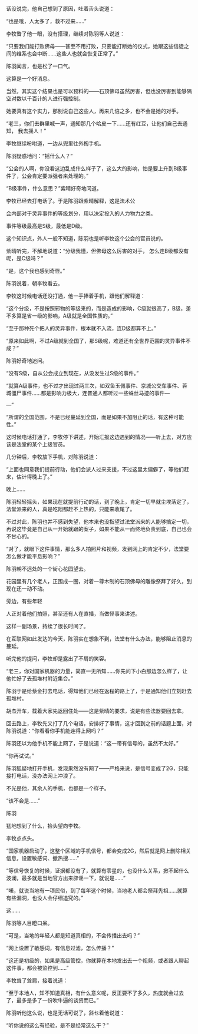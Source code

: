 话没说完，他自己想到了原因，吐着舌头说道：

“也是哦，人太多了，救不过来……”

李牧瞥了他一眼，没有搭理，继续对陈羽等人说道：

“只要我们能打败佛母——甚至不用打败，只要能打断她的仪式，她跟这些信徒之间的维系也会中断……这些人也就会恢复正常了。”

陈羽闻言，也是松了一口气。

这算是一个好消息。

当然，其实这个结果也是可以预料的——石顶佛母虽然厉害，但也没厉害到能够隔空对数以千百计的人进行强控制。

她要真有这个实力，那别说自己这些人，再来几倍之多，也不会是她的对手。

“老三，你们去群里喊一声，通知那几个哈皮一下……还有红豆，让他们自己去通知， 我去摇人！”

李牧继续吩咐道，一边从兜里往外掏手机。

陈羽疑惑地问：“摇什么人？”

“公会的人啊，你没看这边乱成什么样子了，这么大的影响，怕是要上升到B级事件了，公会肯定要派强者来处理的。”

“B级事件，什么意思？”紫晴好奇地问道。

李牧已经去打电话了。于是陈羽跟紫晴解释，这是法术公

会内部对于灵异事件的等级划分，用以决定投入的人力物力之类。

事件等级最高是S级，最低是D级。

这个知识点，外人一般不知道，陈羽也是听李牧这个公会的官员说的。

紫晴听完，不解地说道：“分级我懂，但佛母这么厉害的对手， 怎么连B级都没有呢，是C级吗？”

“是，这个我也感到奇怪。”

陈羽说着，朝李牧看去。

李牧这时候电话还没打通，他一手捧着手机，跟他们解释道：

“这个分级，不是按照邪物的等级来的，而是造成的影响，C级就很高了，B级，差不多算是省一级的影响，A级就是全国性质的。”

“至于那种死个把人的灵异事件，根本就不入流，连D级都算不上。”

“原来如此啊，不过A级就到全国了，那S级呢，难道还有全世界范围的灵异事件不成？”

陈羽好奇地追问。

“没有S级，自从公会成立到现在，从没发生过S级的事件。”

“就算A级事件，也不过才出现过两三次，如双鱼玉佩事件、京城公交车事件、蓉城僵尸事件……都是影响力极大，连普通人都听过一些蛛丝马迹的事件—

—”

“所谓的全国范围，不是已经蔓延到全国，而是如果不加阻止的话，有这种可能性。”

这时候电话打通了，李牧停下讲述，开始汇报这边遇到的情况——听上去，对方应该是法堂的某个上级官员。

几分钟后，李牧放下手机，对陈羽说道：

“上面也同意我们提前行动，他们会派人过来支援，不过这里太偏僻了，等他们赶来，估计得晚上了。”

晚上……

陈羽轻轻摇头，如果现在就提前行动的话，到了晚上，肯定一切早就尘埃落定了，法堂派来的人，真是吃翔都赶不上热的，只能来收尾了。

不过对此，陈羽也并不感到失望，他本来也没指望过法堂派来的人能够搞定一切，再说这毕竟是自己从一开始就跟的案子，如果不能从一而终地负责到底，自己也会不甘心的。

“对了，就眼下这件事情，那么多人拍照片和视频，发到网上的肯定不少，法堂要怎么做才能平息影响？”

陈羽朝不远处的一个街心花园望去。

花园里有几个老人，正围成一圈，对着一尊木制的石顶佛母的雕像祭拜了好久，到现在还一动不动。

旁边，有些年轻

人正对着他们拍照，甚至还有人在直播，当做怪事来讲述。

这样一副场景，持续了很长时间了。

在互联网如此发达的今天，陈羽实在想象不到，法堂有什么办法，能够阻止消息的蔓延。

听完他的提问，李牧却是露出了不屑的笑容。

“老三，你对国家机器的力量，简直一无所知……你先问下小白那边怎么样了，让他忙好了去孤堆村附近集合。”

陈羽于是给蔡金打去电话，得知他们已经在返程的路上了，于是通知他们立刻赶去孤堆村。

胡杰开车，载着大家先返回住处——这是紫晴的要求，说是有些法器要回去拿。

回去路上，李牧先又打了几个电话，安排好了事情，这才回到之前的话题上面，对陈羽说道：“你看看你手机能连得上网吗？”

陈羽还以为他手机不能上网了，于是说道：“这一带有信号的，虽然不太好。”

“你再试试。”

陈羽狐疑地打开手机，发现果然没有网了——严格来说，是信号变成了2G，只能接打电话，没办法网上冲浪了。

不光是他，其余人的手机，也都是一个样子。

“该不会是……”

陈羽

猛地想到了什么，抬头望向李牧。

李牧点点头。

“国家机器启动了，这整个区域的手机信号，都会变成2G，然后就是网上删除相关信息，设置敏感词、撤热搜……”

“等信号恢复的时候，证据都没有了，就算有零星的，也没什么关系，掀不起什么波澜，最多就是当地官方出来辟谣一下，就说是……”

“喏，就说当地有一项民俗，到了每年这个时候，当地老人都会祭拜先祖……就算有些漏洞，也没人会仔细追究的。”

这……

陈羽等人目瞪口呆。

“可是，当地的年轻人都是知道真相的，不会传播出去吗？”

“网上设置了敏感词，有信息过滤，怎么传播？”

“这还是初级的，如果是高级管控，你就算在本地发出去一个视频，或者跟人聊起这件事，都会被监控到……”

李牧耸了耸肩，接着说道：

“至于本地人，知不知道真相，有什么意义呢，反正要不了多久，热度就会过去了，最多是多了一份吹牛逼的谈资而已。”

陈羽听他这么说，也是无话可说了，斜乜着他说道：

“听你说的这么有经验，是不是经常这么干？”
